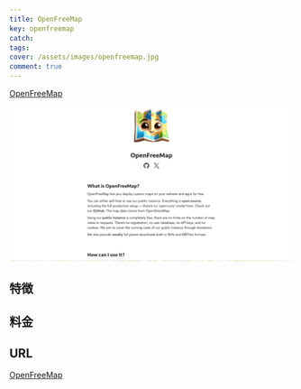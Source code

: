 ```yaml
---
title: OpenFreeMap
key: openfreemap
catch: 
tags:
cover: /assets/images/openfreemap.jpg
comment: true
---
```


[OpenFreeMap](https://openfreemap.org/)

[![OpenFreeMapのWebサイト](/assets/images/openfreemap.jpg)](https://openfreemap.org/)

<!--more-->

## 特徴

## 料金


## URL

[OpenFreeMap](https://openfreemap.org/)
